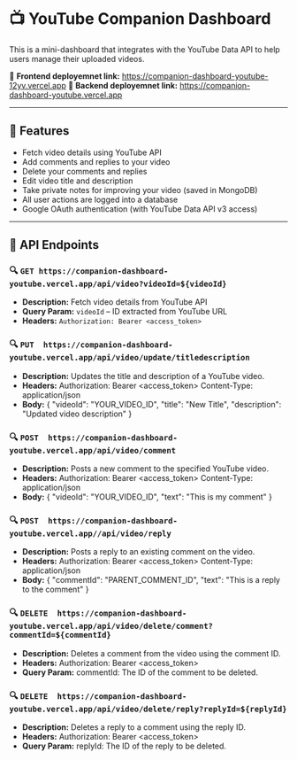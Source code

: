# 📺 YouTube Companion Dashboard 
This is a mini-dashboard that integrates with the YouTube Data API to help users manage their uploaded videos.

🔗 **Frontend deployemnet link:** https://companion-dashboard-youtube-12yv.vercel.app
🔗 **Backend deployemnet link:** https://companion-dashboard-youtube.vercel.app

---

## 🚀 Features

- Fetch video details using YouTube API
- Add comments and replies to your video
- Delete your comments and replies
- Edit video title and description
- Take private notes for improving your video (saved in MongoDB)
- All user actions are logged into a database
- Google OAuth authentication (with YouTube Data API v3 access)

---

## 🧩 API Endpoints

### 🔍 `GET https://companion-dashboard-youtube.vercel.app/api/video?videoId=${videoId}`
- **Description:** Fetch video details from YouTube API
- **Query Param:** `videoId` – ID extracted from YouTube URL
- **Headers:** `Authorization: Bearer <access_token>`

### 🔍 `PUT  https://companion-dashboard-youtube.vercel.app/api/video/update/titledescription`
- **Description:** Updates the title and description of a YouTube video.
- **Headers:** Authorization: Bearer <access_token>
              Content-Type: application/json
- **Body:** {
              "videoId": "YOUR_VIDEO_ID",
               "title": "New Title",
               "description": "Updated video description"
            }

### 🔍 `POST  https://companion-dashboard-youtube.vercel.app/api/video/comment`
- **Description:** Posts a new comment to the specified YouTube video.
- **Headers:** Authorization: Bearer <access_token>
               Content-Type: application/json
- **Body:** {
              "videoId": "YOUR_VIDEO_ID",
               "text": "This is my comment"
            }

### 🔍 `POST  https://companion-dashboard-youtube.vercel.app//api/video/reply`
- **Description:** Posts a reply to an existing comment on the video.
- **Headers:** Authorization: Bearer <access_token>
Content-Type: application/json
- **Body:** {
  "commentId": "PARENT_COMMENT_ID",
  "text": "This is a reply to the comment"
}

### 🔍 `DELETE  https://companion-dashboard-youtube.vercel.app/api/video/delete/comment?commentId=${commentId}`
- **Description:** Deletes a comment from the video using the comment ID.
- **Headers:** Authorization: Bearer <access_token>
- **Query Param:** commentId: The ID of the comment to be deleted.

### 🔍 `DELETE  https://companion-dashboard-youtube.vercel.app/api/video/delete/reply?replyId=${replyId}`
- **Description:** Deletes a reply to a comment using the reply ID.
- **Headers:** Authorization: Bearer <access_token>
- **Query Param:** replyId: The ID of the reply to be deleted.
